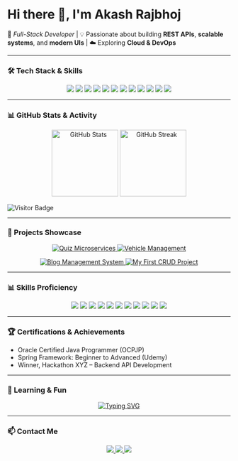 # Hi there 👋, I'm Akash Rajbhoj  

🚀 *Full-Stack Developer* | 💡 Passionate about building **REST APIs**, **scalable systems**, and **modern UIs** | ☁️ Exploring **Cloud & DevOps**

---

### 🛠️ Tech Stack & Skills

<p align="center">
  <img src="https://img.shields.io/badge/Java-ED8B00?style=for-the-badge&logo=openjdk&logoColor=white"/>
  <img src="https://img.shields.io/badge/SpringBoot-6DB33F?style=for-the-badge&logo=springboot&logoColor=white"/>
  <img src="https://img.shields.io/badge/Hibernate-59666C?style=for-the-badge&logo=hibernate&logoColor=white"/>
  <img src="https://img.shields.io/badge/MySQL-005C84?style=for-the-badge&logo=mysql&logoColor=white"/>
  <img src="https://img.shields.io/badge/PostgreSQL-316192?style=for-the-badge&logo=postgresql&logoColor=white"/>
   <img src="https://img.shields.io/badge/Postman-FF6C37?style=for-the-badge&logo=postman&logoColor=white"/>
  <img src="https://img.shields.io/badge/HTML5-E34F26?style=for-the-badge&logo=html5&logoColor=white"/>
  <img src="https://img.shields.io/badge/CSS3-1572B6?style=for-the-badge&logo=css3&logoColor=white"/>
  <img src="https://img.shields.io/badge/JavaScript-F7DF1E?style=for-the-badge&logo=javascript&logoColor=black"/>
  <img src="https://img.shields.io/badge/Bootstrap-563D7C?style=for-the-badge&logo=bootstrap&logoColor=white"/>
<!--   <img src="https://img.shields.io/badge/React-61DAFB?style=for-the-badge&logo=react&logoColor=black"/> -->
  <img src="https://img.shields.io/badge/Docker-2496ED?style=for-the-badge&logo=docker&logoColor=white"/>
  <img src="https://img.shields.io/badge/Azure-0089D6?style=for-the-badge&logo=microsoft-azure&logoColor=white"/>
</p>

---

### 📊 GitHub Stats & Activity

<p align="center">
  <img src="https://github-readme-stats.vercel.app/api?username=Akash-Rajbhoj&show_icons=true&theme=tokyonight&count_private=true&hide=issues&v=2" alt="GitHub Stats" height="150"/>
  <img src="https://github-readme-streak-stats.herokuapp.com?user=Akash-Rajbhoj&theme=tokyonight&v=2" alt="GitHub Streak" height="150"/>
</p>

![Visitor Badge](https://visitor-badge.laobi.icu/badge?page_id=Akash-Rajbhoj)

---

### 💼 Projects Showcase

<p align="center">
  <!-- Row 1 -->
  <a href="https://github.com/Akash-Rajbhoj/quiz-microservices">
    <img src="https://github-readme-stats.vercel.app/api/pin/?username=Akash-Rajbhoj&repo=quiz-microservices&theme=tokyonight&v=2" alt="Quiz Microservices"/>
  </a>
  <a href="https://github.com/Akash-Rajbhoj/vehicle-management">
    <img src="https://github-readme-stats.vercel.app/api/pin/?username=Akash-Rajbhoj&repo=vehicle-management&theme=tokyonight&v=2" alt="Vehicle Management"/>
  </a>
</p>

<p align="center">
  <!-- Row 2 -->
  <a href="https://github.com/Akash-Rajbhoj/blog-system">
    <img src="https://github-readme-stats.vercel.app/api/pin/?username=Akash-Rajbhoj&repo=blog-system&theme=tokyonight&v=2" alt="Blog Management System"/>
  </a>
  <a href="https://github.com/Akash-Rajbhoj/MyFirstProjectCRUDOperation">
    <img src="https://github-readme-stats.vercel.app/api/pin/?username=Akash-Rajbhoj&repo=MyFirstProjectCRUDOperation&theme=tokyonight&v=2" alt="My First CRUD Project"/>
  </a>
</p>

---

### 📊 Skills Proficiency

<p align="center">
  <img src="https://img.shields.io/badge/Java-75%25-brightgreen"/>
  <img src="https://img.shields.io/badge/SpringBoot-70%25-brightgreen"/>
  <img src="https://img.shields.io/badge/Hibernate-75%25-brightgreen"/>
  <img src="https://img.shields.io/badge/MySQL-85%25-blue"/>
  <img src="https://img.shields.io/badge/PostgreSQL-70%25-blue"/>
  <img src="https://img.shields.io/badge/HTML-80%25-orange"/>
  <img src="https://img.shields.io/badge/CSS-75%25-blue"/>
  <img src="https://img.shields.io/badge/JS-70%25-yellow"/>
  <img src="https://img.shields.io/badge/Bootstrap-55%25-purple"/>
  <img src="https://img.shields.io/badge/Docker-60%25-lightgrey"/>
  <img src="https://img.shields.io/badge/Azure-50%25-lightblue"/>
</p>

---

### 🏆 Certifications & Achievements

- Oracle Certified Java Programmer (OCPJP)  
- Spring Framework: Beginner to Advanced (Udemy)  
- Winner, Hackathon XYZ – Backend API Development  

---

### 🌱 Learning & Fun

<p align="center">
  <a href="https://git.io/typing-svg">
    <img src="https://readme-typing-svg.demolab.com?font=Fira+Code&pause=1000&color=F75C7E&center=true&width=800&lines=Full+Stack+Developer;Backend:+Java+%7C+Spring+Boot+%7C+Hibernate+%7C+MySQL;Frontend:+HTML+%7C+CSS+%7C+JavaScript+%7C+React+%7C+Bootstrap;Cloud:+Azure+%7C+Docker+%7C+DevOps+Exploration;Always+Learning+New+Things!" alt="Typing SVG" />
  </a>
</p>

---

### 📫 Contact Me

<p align="center">
  <a href="mailto:akashrajbhoj30@gmail.com">
    <img src="https://img.shields.io/badge/Email-akashrajbhoj30@gmail.com-red?style=for-the-badge&logo=gmail&logoColor=white"/>
  </a>
  <a href="https://www.linkedin.com/in/akash-rajbhoj-9b8729250" target="_blank">
    <img src="https://img.shields.io/badge/LinkedIn-Akash%20Rajbhoj-blue?style=for-the-badge&logo=linkedin&logoColor=white"/>
  </a>
  <a href="https://github.com/Akash-Rajbhoj" target="_blank">
    <img src="https://img.shields.io/badge/GitHub-Akash%20Rajbhoj-black?style=for-the-badge&logo=github&logoColor=white"/>
  </a>
</p>
